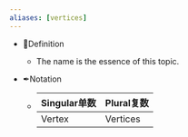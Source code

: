 ```yaml
---
aliases: [vertices]
---
```


- 📝Definition
    - The name is the essence of this topic.
    
- ✒Notation
    - | Singular单数 | Plural复数 |
      | ------------ | ---------- |
      | Vertex       | Vertices   |
    